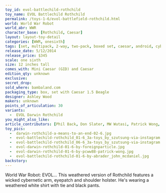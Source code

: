 ```yaml
---
toy_id: evol-battlechild-rothchild
toy_name: EVOL Battlechild Rothchild
permalink: /toys-1-6/evol-battlefield-rothchild.html
world: World War Robot
world_abr: WWR
character_base: [Rothchild, Caesar]
layout: layout-toy-detail
categories: [WWR, onesixth]
tags: [set, multipack, 2-way, two-pack, boxed set, caesar, android, cyborg, prosthetic, arm, camo, eye patch]
release_date: 5/12/2014
release_price: $345
scale: one sixth
size: 12 inches tall
comes_with: Mini Caesar (GID) and Caesar
edition_qty: unknown
exclusive:
secret_drop:
sold_where: bambaland.com
packaging_type: box, set with Caesar 1.5 Beagle
designer: Ashley Wood
makers: unknown
points_of_articulation: 30
variants: 
  -  EVOL Darwin Rothchild
you_might_also_like:
article_contributors: [Phil Back, Don Slater, MW Wutasi, Patrick Wong, foreignparticle, toy_spot, John McDaniel, szutsung]
toy_pics:
  -  darwin-rothchild-a-means-to-an-end-02-6.jpg
  -  evol-battlechild-rothchild_01-6_3a-toys_by_szutsung-via-instagram.jpg
  -  evol-battlechild-rothchild_06-6_3a-toys_by_szutsung-via-instagram.jpg
  -  evol-darwin-rothchild-01-6-by-foreignparticle.jpg
  -  evol-darwin-rothchild-01-6-by-pcww88-patrick-wong.jpg 
  -  evol-battlechild-rothchild-01-6-by-abrader_john_mcdaniel.jpg
backstory:
---
```

World War Robot: EVOL... This weathered version of Rothchild features a wicked cybernetic arm, eyepatch and shoulder holster. He's wearing a weathered white shirt with tie and black pants.
